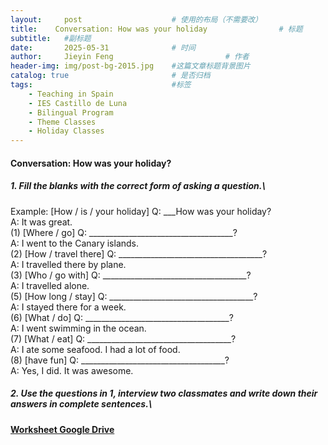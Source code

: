 ```yaml
---
layout:     post   				    # 使用的布局（不需要改）
title:    Conversation: How was your holiday				# 标题 
subtitle:   #副标题
date:       2025-05-31 				# 时间
author:     Jieyin Feng 						# 作者
header-img: img/post-bg-2015.jpg 	#这篇文章标题背景图片
catalog: true 						# 是否归档
tags:								#标签
    - Teaching in Spain 
    - IES Castillo de Luna
    - Bilingual Program
    - Theme Classes
    - Holiday Classes
---
```


#### Conversation: How was your holiday?
##### 1. Fill the blanks with the correct form of asking a question.\
Example: [How / is / your holiday] Q: ___How was your holiday?\
                 A: It was great.\
(1) [Where / go] Q: ____________________________________?\
                               A: I went to the Canary islands.\
(2) [How / travel there] Q: ____________________________________?\
                                            A: I travelled there by plane.\
(3) [Who / go with] Q: ____________________________________?\
                                     A: I travelled alone.\
(5) [How long / stay] Q: ____________________________________?\
                                       A: I stayed there for a week.\
(6) [What / do] Q: ____________________________________?\
                             A: I went swimming in the ocean.\
(7) [What / eat] Q: ____________________________________?\
                              A: I ate some seafood. I had a lot of food.\
(8) [have fun] Q: ____________________________________?\
                          A: Yes, I did. It was awesome.

##### 2. Use the questions in 1, interview two classmates and write down their answers in complete sentences.\

#### [Worksheet Google Drive](https://docs.google.com/document/d/1eUsMoehnyNTc8DPrsA6eLY9VGR5vnrxA/edit?usp=sharing&ouid=103086183032334531092&rtpof=true&sd=true)
